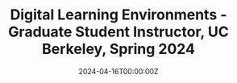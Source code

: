 ---
title: Digital Learning Environments - Graduate Student Instructor, UC Berkeley, Spring 2024
tags:
- Courses
date: "2024-04-16T00:00:00Z"

# Optional external URL for project (replaces project detail page).
external_link: ""
---